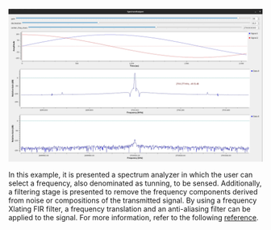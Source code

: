 <p align="center">
<img alt="ANalyzer" src="https://github.com/jracevedob/Post-Shannon-SDR/blob/main/Transmissions/SpectrumAnalyzer/SpektrumANalyzer.jpg" width="800">
</p>

In this example, it is presented a spectrum analyzer in which the user can select a frequency, also denominated as tunning, to be sensed. Additionally, a 
filtering stage is presented to remove the frequency components derived from noise or compositions of the transmitted signal. By using a frequency Xlating FIR filter, a frequency translation and an anti-aliasing filter can be applied to the signal. For more information, refer to the following [reference](http://blog.sdr.hu/grblocks/xlating-fir.html).

